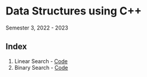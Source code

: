 # Data Structures using C++

Semester 3, 2022 - 2023

## Index

1. Linear Search - [Code](./linear_search.cpp)
2. Binary Search - [Code](./binary_search.cpp)
